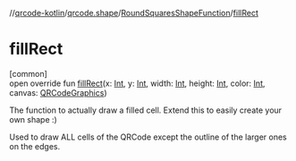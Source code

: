 //[qrcode-kotlin](../../../index.md)/[qrcode.shape](../index.md)/[RoundSquaresShapeFunction](index.md)/[fillRect](fill-rect.md)

# fillRect

[common]\
open override fun [fillRect](fill-rect.md)(x: [Int](https://kotlinlang.org/api/latest/jvm/stdlib/kotlin-stdlib/kotlin/-int/index.html), y: [Int](https://kotlinlang.org/api/latest/jvm/stdlib/kotlin-stdlib/kotlin/-int/index.html), width: [Int](https://kotlinlang.org/api/latest/jvm/stdlib/kotlin-stdlib/kotlin/-int/index.html), height: [Int](https://kotlinlang.org/api/latest/jvm/stdlib/kotlin-stdlib/kotlin/-int/index.html), color: [Int](https://kotlinlang.org/api/latest/jvm/stdlib/kotlin-stdlib/kotlin/-int/index.html), canvas: [QRCodeGraphics](../../qrcode.render/-q-r-code-graphics/index.md))

The function to actually draw a filled cell. Extend this to easily create your own shape :)

Used to draw ALL cells of the QRCode except the outline of the larger ones on the edges.
